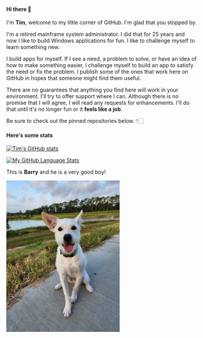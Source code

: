 #### Hi there 👋 ###

I'm **Tim**, welcome to my little corner of GitHub. I'm glad that you stopped by. 

I'm a retired mainframe system administrator. I did that for 25 years and now I like to build Windows applications for fun. I like to challenge myself to learn something new. 

I build apps for myself. If I see a need, a problem to solve, or have an idea of how to make something easier, I challenge myself to build an app to satisfy the need or fix the problem. I publish some of the ones that work here on GitHub in hopes that someone might find them useful. 

There are no guarantees that anything you find here will work in your environment. I'll try to offer support where I can. Although there is no promise that I will agree, I will read any requests for enhancements. I'll do that until it's no longer fun or it **feels like a job**.

Be sure to check out the pinned repositories below. 👇🏻

#### Here's some stats ####

[![Tim's GitHub stats](https://github-readme-stats.vercel.app/api?username=Timthreetwelve&theme=transparent&hide=contribs&rank_icon=github )]()

[![My GitHub Language Stats](https://github-readme-stats.vercel.app/api/top-langs/?username=Timthreetwelve&langs_count=5&theme=transparent&card_width=450&layout=compact&hide=c%2B%2B)]()

This is **Barry** and he is a very good boy!

<img src="https://github.com/Timthreetwelve/Timthreetwelve/blob/main/image000000.jpg" width="300" alt="This is Barry" >
<!--
**Timthreetwelve/Timthreetwelve** is a ✨ _special_ ✨ repository because its `README.md` (this file) appears on your GitHub profile.

Here are some ideas to get you started:

- 🔭 I’m currently working on ...
- 🌱 I’m currently learning ...
- 👯 I’m looking to collaborate on ...
- 🤔 I’m looking for help with ...
- 💬 Ask me about ...
- 📫 How to reach me: ...
- 😄 Pronouns: ...
- ⚡ Fun fact: ...
-->
